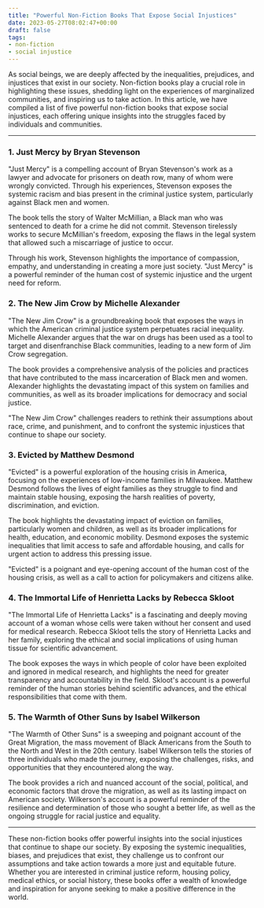 ```yaml
---
title: "Powerful Non-Fiction Books That Expose Social Injustices"
date: 2023-05-27T08:02:47+00:00
draft: false
tags:
- non-fiction
- social injustice
---
```


As social beings, we are deeply affected by the inequalities, prejudices, and injustices that exist in our society. Non-fiction books play a crucial role in highlighting these issues, shedding light on the experiences of marginalized communities, and inspiring us to take action. In this article, we have compiled a list of five powerful non-fiction books that expose social injustices, each offering unique insights into the struggles faced by individuals and communities. 

---

### 1. Just Mercy by Bryan Stevenson

"Just Mercy" is a compelling account of Bryan Stevenson's work as a lawyer and advocate for prisoners on death row, many of whom were wrongly convicted. Through his experiences, Stevenson exposes the systemic racism and bias present in the criminal justice system, particularly against Black men and women.

The book tells the story of Walter McMillian, a Black man who was sentenced to death for a crime he did not commit. Stevenson tirelessly works to secure McMillian's freedom, exposing the flaws in the legal system that allowed such a miscarriage of justice to occur.

Through his work, Stevenson highlights the importance of compassion, empathy, and understanding in creating a more just society. "Just Mercy" is a powerful reminder of the human cost of systemic injustice and the urgent need for reform.

### 2. The New Jim Crow by Michelle Alexander

"The New Jim Crow" is a groundbreaking book that exposes the ways in which the American criminal justice system perpetuates racial inequality. Michelle Alexander argues that the war on drugs has been used as a tool to target and disenfranchise Black communities, leading to a new form of Jim Crow segregation.

The book provides a comprehensive analysis of the policies and practices that have contributed to the mass incarceration of Black men and women. Alexander highlights the devastating impact of this system on families and communities, as well as its broader implications for democracy and social justice.

"The New Jim Crow" challenges readers to rethink their assumptions about race, crime, and punishment, and to confront the systemic injustices that continue to shape our society.

### 3. Evicted by Matthew Desmond

"Evicted" is a powerful exploration of the housing crisis in America, focusing on the experiences of low-income families in Milwaukee. Matthew Desmond follows the lives of eight families as they struggle to find and maintain stable housing, exposing the harsh realities of poverty, discrimination, and eviction.

The book highlights the devastating impact of eviction on families, particularly women and children, as well as its broader implications for health, education, and economic mobility. Desmond exposes the systemic inequalities that limit access to safe and affordable housing, and calls for urgent action to address this pressing issue.

"Evicted" is a poignant and eye-opening account of the human cost of the housing crisis, as well as a call to action for policymakers and citizens alike.

### 4. The Immortal Life of Henrietta Lacks by Rebecca Skloot

"The Immortal Life of Henrietta Lacks" is a fascinating and deeply moving account of a woman whose cells were taken without her consent and used for medical research. Rebecca Skloot tells the story of Henrietta Lacks and her family, exploring the ethical and social implications of using human tissue for scientific advancement.

The book exposes the ways in which people of color have been exploited and ignored in medical research, and highlights the need for greater transparency and accountability in the field. Skloot's account is a powerful reminder of the human stories behind scientific advances, and the ethical responsibilities that come with them.

### 5. The Warmth of Other Suns by Isabel Wilkerson

"The Warmth of Other Suns" is a sweeping and poignant account of the Great Migration, the mass movement of Black Americans from the South to the North and West in the 20th century. Isabel Wilkerson tells the stories of three individuals who made the journey, exposing the challenges, risks, and opportunities that they encountered along the way.

The book provides a rich and nuanced account of the social, political, and economic factors that drove the migration, as well as its lasting impact on American society. Wilkerson's account is a powerful reminder of the resilience and determination of those who sought a better life, as well as the ongoing struggle for racial justice and equality.

---

These non-fiction books offer powerful insights into the social injustices that continue to shape our society. By exposing the systemic inequalities, biases, and prejudices that exist, they challenge us to confront our assumptions and take action towards a more just and equitable future. Whether you are interested in criminal justice reform, housing policy, medical ethics, or social history, these books offer a wealth of knowledge and inspiration for anyone seeking to make a positive difference in the world.